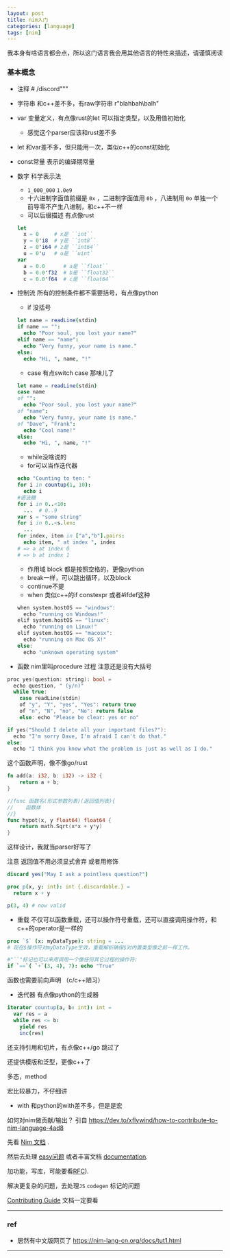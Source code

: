 ```yaml
---
layout: post
title: nim入门
categories: [language]
tags: [nim]
---
```


我本身有啥语言都会点，所以这门语言我会用其他语言的特性来描述，请谨慎阅读

### 基本概念

- 注释 # /discord"""

- 字符串 和c++差不多，有raw字符串 r"blahbah\\balh"

- var 变量定义，有点像rust的let 可以指定类型，以及用值初始化
  
  - 感觉这个parser应该和rust差不多
- let 和var差不多，但只能用一次，类似c++的const初始化
- const常量 表示的编译期常量

- 数字 科学表示法

  - `1_000_000` `1.0e9` 
  - 十六进制字面值前缀是 `0x` ，二进制字面值用 `0b` ，八进制用 `0o` 单独一个前导零不产生八进制，和c++不一样
  - 可以后缀描述 有点像rust

  ```nim
  let
    x = 0     # x是 ``int``
    y = 0'i8  # y是 ``int8``
    z = 0'i64 # z是 ``int64``
    u = 0'u   # u是 ``uint`
  var
    a = 0.0      # a是 ``float``
    b = 0.0'f32  # b是 ``float32``
    c = 0.0'f64  # c是 ``float64``
  ```

  

- 控制流 所有的控制条件都不需要括号，有点像python

  -  if 没括号

  ```nim
  let name = readLine(stdin)
  if name == "":
    echo "Poor soul, you lost your name?"
  elif name == "name":
    echo "Very funny, your name is name."
  else:
    echo "Hi, ", name, "!"
  ```

  

  - case 有点switch case 那味儿了

  ```nim
  let name = readLine(stdin)
  case name
  of "":
    echo "Poor soul, you lost your name?"
  of "name":
    echo "Very funny, your name is name."
  of "Dave", "Frank":
    echo "Cool name!"
  else:
    echo "Hi, ", name, "!"
  ```

  - while没啥说的
  - for可以当作迭代器

  ```nim
  echo "Counting to ten: "
  for i in countup(1, 10):
    echo i
  #语法糖
  for i in 0..<10:
    ...  # 0..9
  var s = "some string"
  for i in 0..<s.len:
    ...
  for index, item in ["a","b"].pairs:
    echo item, " at index ", index
  # => a at index 0
  # => b at index 1
  ```

  - 作用域 block 都是按照空格的，更像python
  - break一样，可以跳出循环，以及block
  - continue不提
  - when 类似c++的if constexpr 或者#ifdef这种

  ```c++
  when system.hostOS == "windows":
    echo "running on Windows!"
  elif system.hostOS == "linux":
    echo "running on Linux!"
  elif system.hostOS == "macosx":
    echo "running on Mac OS X!"
  else:
    echo "unknown operating system"
  ```



- 函数 nim里叫procedure 过程 注意还是没有大括号

```c++
proc yes(question: string): bool =
  echo question, " (y/n)"
  while true:
    case readLine(stdin)
    of "y", "Y", "yes", "Yes": return true
    of "n", "N", "no", "No": return false
    else: echo "Please be clear: yes or no"

if yes("Should I delete all your important files?"):
  echo "I'm sorry Dave, I'm afraid I can't do that."
else:
  echo "I think you know what the problem is just as well as I do."
```

这个函数声明，像不像go/rust

```rust
fn add(a: i32, b: i32) -> i32 {
    return a + b;
}
```

```go
//func 函数名(形式参数列表)(返回值列表){
//    函数体
//}
func hypot(x, y float64) float64 {
    return math.Sqrt(x*x + y*y)
}
```

这样设计，我就当parser好写了 

注意 返回值不用必须显式舍弃 或者用修饰

```nim
discard yes("May I ask a pointless question?")

proc p(x, y: int): int {.discardable.} =
  return x + y

p(3, 4) # now valid
```



- 重载 不仅可以函数重载，还可以操作符号重载，还可以直接调用操作符，和c++的operator是一样的

```nim
proc `$` (x: myDataType): string = ...
# 现在$操作符对myDataType生效，重载解析确保$对内置类型像之前一样工作。

#"``"标记也可以来用调用一个像任何其它过程的操作符:
if `==`( `+`(3, 4), 7): echo "True"
```

函数也需要前向声明 （c/c++陋习）

- 迭代器 有点像python的生成器

```nim
iterator countup(a, b: int): int =
  var res = a
  while res <= b:
    yield res
    inc(res)
```

还支持引用和切片，有点像c++/go 跳过了

还提供模版和泛型，更像c++了 

多态，method 

宏比较暴力，不仔细讲

- with 和python的with差不多，但是是宏



如何对nim做贡献/输出？ 引自 https://dev.to/xflywind/how-to-contribute-to-nim-language-4ad8

先看 [Nim 文档](https://nim-lang.org/documentation.html) .

然后去处理 [easy问题](https://github.com/nim-lang/Nim/issues?q=is%3Aissue+is%3Aopen+label%3AEasy) 或者丰富文档 [documentation](https://github.com/nim-lang/Nim/issues?q=is%3Aissue+is%3Aopen+label%3ADocumentation). 

加功能，写库，可能要看[RFC](https://github.com/nim-lang/RFCs)).

解决更复杂的问题，去处理`JS`   `codegen` 标记的问题

 [Contributing Guide](https://nim-lang.org/docs/contributing.html) 文档一定要看

---

### ref

- 居然有中文版网页了 https://nim-lang-cn.org/docs/tut1.html


---


